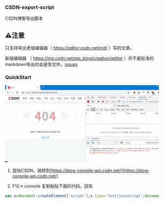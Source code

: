 ### CSDN-export-script
CSDN博客导出脚本
## ⚠注意
只支持导出老版编辑器（ https://editor.csdn.net/md/ ）写的文章。

新版编辑器 （ https://mp.csdn.net/mp_blog/creation/editor ）并不是标准的markdown导出的会是空文件。[issues](https://github.com/ame-yu/CSDN-export-script/issues/2)

### QuickStart
![](docs/img/demo.gif)

1. 登陆CSDN，跳转到[https://blog-console-api.csdn.net/](https://blog-console-api.csdn.net/)

2. F12-> console 复制粘贴下面的代码，回车
```js
var s=document.createElement('script');s.type='text/javascript';document.body.appendChild(s);s.src='//cdn.jsdelivr.net/gh/ame-yu/csdn-move@latest/dist/index.js';
```
